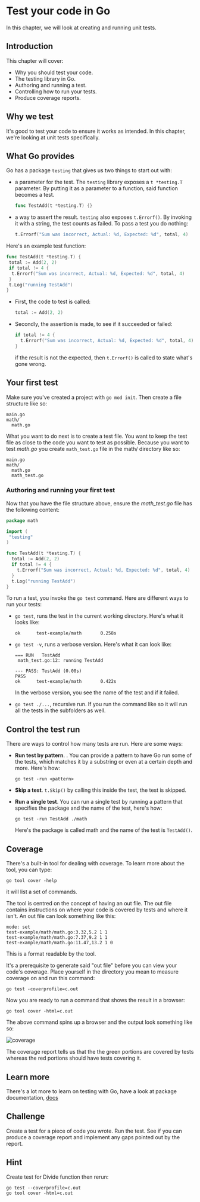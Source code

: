 # Test your code in Go

In this chapter, we will look at creating and running unit tests.

## Introduction

This chapter will cover:

- Why you should test your code.
- The testing library in Go.
- Authoring and running a test.
- Controlling how to run your tests.
- Produce coverage reports.

## Why we test

It's good to test your code to ensure it works as intended. In this chapter, we're looking at unit tests specifically.

## What Go provides

Go has a package `testing` that gives us two things to start out with:

- a parameter for the test. The `testing` library exposes a `t *testing.T` parameter. By putting it as a parameter to a function, said function becomes a test.

  ```go
  func TestAdd(t *testing.T) {}
  ```

- a way to assert the result. `testing` also exposes `t.Errorf()`. By invoking it with a string, the test counts as failed. To pass a test you do nothing:

  ```go
  t.Errorf("Sum was incorrect, Actual: %d, Expected: %d", total, 4)
  ```

Here's an example test function:

```go
func TestAdd(t *testing.T) {
 total := Add(2, 2)
 if total != 4 {
  t.Errorf("Sum was incorrect, Actual: %d, Expected: %d", total, 4)
 }
 t.Log("running TestAdd")
}
```

- First, the code to test is called:

  ```go
  total := Add(2, 2)
  ```

- Secondly, the assertion is made, to see if it succeeded or failed:

  ```go
  if total != 4 {
    t.Errorf("Sum was incorrect, Actual: %d, Expected: %d", total, 4)
  }
  ```

  if the result is not the expected, then `t.Errorf()` is called to state what's gone wrong.

## Your first test

Make sure you've created a project with `go mod init`. Then create a file structure like so:

```output
main.go
math/
  math.go
```

What you want to do next is to create a test file. You want to keep the test file as close to the code you want to test as possible. Because you want to test _math.go_ you create `math_test.go` file in the math/ directory like so:

```output
main.go
math/
  math.go
  math_test.go
```

### Authoring and running your first test

Now that you have the file structure above, ensure the _math_test.go_ file has the following content:

```go
package math

import (
 "testing"
)

func TestAdd(t *testing.T) {
  total := Add(2, 2)
  if total != 4 {
    t.Errorf("Sum was incorrect, Actual: %d, Expected: %d", total, 4)
  }
  t.Log("running TestAdd")
}
```

To run a test, you invoke the `go test` command. Here are different ways to run your tests:

- `go test`, runs the test in the current working directory. Here's what it looks like:

  ```output
  ok      test-example/math       0.258s
  ```

- `go test -v`, runs a verbose version. Here's what it can look like:

  ```output
  === RUN   TestAdd
   math_test.go:12: running TestAdd

  --- PASS: TestAdd (0.00s)
  PASS
  ok      test-example/math       0.422s
  ```

  In the verbose version, you see the name of the test and if it failed.

- `go test ./...`, recursive run. If you run the command like so it will run all the tests in the subfolders as well.

## Control the test run

There are ways to control how many tests are run. Here are some ways:

- **Run test by pattern**. . You can provide a pattern to have Go run some of the tests, which matches it by a substring or even at a certain depth and more. Here's how:

  ```console
  go test -run <pattern>
  ```

- **Skip a test**. `t.Skip()` by calling this inside the test, the test is skipped.
- **Run a single test**. You can run a single test by running a pattern that specifies the package and the name of the test, here's how:

  ```console
  go test -run TestAdd ./math
  ```

  Here's the package is called math and the name of the test is `TestAdd()`.

## Coverage

There's a built-in tool for dealing with coverage. To learn more about the tool, you can type:

```console
go tool cover -help
```

it will list a set of commands.

The tool is centred on the concept of having an out file. The out file contains instructions on where your code is covered by tests and where it isn't. An out file can look something like this:

```output
mode: set
test-example/math/math.go:3.32,5.2 1 1
test-example/math/math.go:7.37,9.2 1 1
test-example/math/math.go:11.47,13.2 1 0
```

This is a format readable by the tool.

It's a prerequisite to generate said "out file" before you can view your code's coverage. Place yourself in the directory you mean to measure coverage on and run this command:

```console
go test -coverprofile=c.out
```

Now you are ready to run a command that shows the result in a browser:

```console
go tool cover -html=c.out
```

The above command spins up a browser and the output look something like so:

![coverage](coverage.png)

The coverage report tells us that the the green portions are covered by tests whereas the red portions should have tests covering it.

## Learn more

There's a lot more to learn on testing with Go, have a look at package documentation, [docs](https://pkg.go.dev/testing)

## Challenge

Create a test for a piece of code you wrote. Run the test. See if you can produce a coverage report and implement any gaps pointed out by the report.

## Hint

Create test for Divide function
then rerun:

```console
go test --coverprofile=c.out
go tool cover -html=c.out
```
